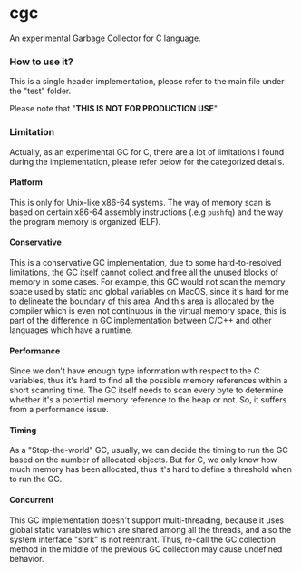 # cgc
An experimental Garbage Collector for C language.

### How to use it?

This is a single header implementation, please refer to the main file under the "test" folder. 

Please note that "**THIS IS NOT FOR PRODUCTION USE**".

### Limitation

Actually, as an experimental GC for C, there are a lot of limitations I found during the implementation, please refer below for the categorized details.

#### Platform

This is only for Unix-like x86-64 systems. The way of memory scan is based on certain x86-64 assembly instructions (.e.g `pushfq`) and the way the program memory is organized (ELF).

#### Conservative

This is a conservative GC implementation, due to some hard-to-resolved limitations, the GC itself cannot collect and free all the unused blocks of memory in some cases. For example, this GC would not scan the memory space used by static and global variables on MacOS, since it's hard for me to delineate the boundary of this area. And this area is allocated by the compiler which is even not continuous in the virtual memory space, this is part of the difference in GC implementation between C/C++ and other languages which have a runtime.  

#### Performance

Since we don't have enough type information with respect to the C variables, thus it's hard to find all the possible memory references within a short scanning time. The GC itself needs to scan every byte to determine whether it's a potential memory reference to the heap or not. So, it suffers from a performance issue. 

#### Timing

As a "Stop-the-world" GC, usually, we can decide the timing to run the GC based on the number of allocated objects. But for C, we only know how much memory has been allocated, thus it's hard to define a threshold when to run the GC.

#### Concurrent

This GC implementation doesn't support multi-threading, because it uses global static variables which are shared among all the threads, and also the system interface "sbrk" is not reentrant. Thus, re-call the GC collection method in the middle of the previous GC collection may cause undefined behavior.
